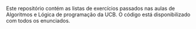 Este repositório contém as listas de exercícios passados nas aulas de Algoritmos e Lógica de programação da UCB. O código está disponibilizado com todos os enunciados.
